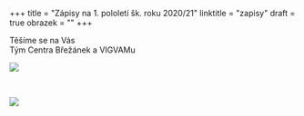 +++
title = "Zápisy na 1. pololetí šk. roku 2020/21"
linktitle = "zapisy"
draft = true
obrazek = ""
+++

Těšíme se na Vás  
Tým Centra Břežánek a VIGVAMu

![](/assets/media/2020_2021_zápisy_1_pololetí.jpg)

<br />

![](/assets/media/2020_2021_Shrnutí%20kurzů_CB.jpg)
